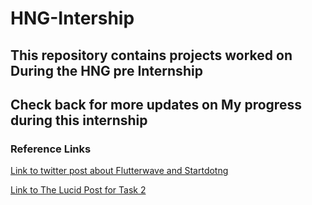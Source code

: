 # HNG-Intership
## This repository contains projects worked on During the HNG pre Internship 
## Check back for more updates on My progress during this internship 

### Reference Links  

[Link to twitter post about Flutterwave and Startdotng](https://twitter.com/kvngston/status/1164688965561196544?s=20)

[Link to The Lucid Post for Task 2](https://lucid.blog/tochukwuchinedu21/post/1566518186)